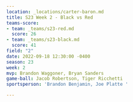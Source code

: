 ```yaml
---
location: _locations/carter-baron.md
title: S23 Week 2 - Black vs Red
teams-score:
- team: _teams/s23-red.md
  score: 26
- team: _teams/s23-black.md
  score: 41
field: "2"
date: 2022-09-18 12:30:00 -0400
season: 23
week: 2
mvp: Brandon Waggoner, Bryan Sanders
game-ball: Jacob Robertson, Tiger Ricchetti
sportsperson: 'Brandon Benjamin, Joe Platte '

---
```

